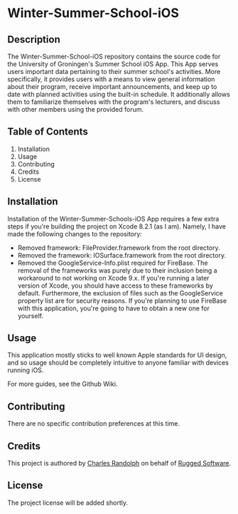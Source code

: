 # Winter-Summer-School-iOS

## Description

The Winter-Summer-School-iOS repository contains the source code for the University of Groningen's Summer School iOS App. This App serves users important data pertaining to their summer school's activities. More specifically, it provides users with a means to view general information about their program, receive important announcements, and keep up to date with planned activities using the built-in schedule. It additionally allows them to familiarize themselves with the program's lecturers, and discuss with other members using the provided forum.

## Table of Contents

1. Installation
2. Usage
3. Contributing
4. Credits
5. License

## Installation

Installation of the Winter-Summer-Schools-iOS App requires a few extra steps if you're building the project on Xcode 8.2.1 (as I am). Namely, I have made the following changes to the repository: 
* Removed framework: FileProvider.framework from the root directory. 
* Removed the framework: IOSurface.framework from the root directory.
* Removed the GoogleService-Info.plist required for FireBase.
The removal of the frameworks was purely due to their inclusion being a workaround to not working on Xcode 9.x. If you're running a later version of Xcode, you should have access to these frameworks by default. Furthermore, the exclusion of files such as the GoogleService property list are for security reasons. If you're planning to use FireBase with this application, you're going to have to obtain a new one for yourself.


## Usage

This application mostly sticks to well known Apple standards for UI design, and so usage should be completely intuitive to anyone familiar with devices running iOS.

For more guides, see the Github Wiki. 

## Contributing

There are no specific contribution preferences at this time.

## Credits

This project is authored by [Charles Randolph](https://github.com/Micrified) on behalf of [Rugged Software](https://github.com/RUGSoftEng).

## License

The project license will be added shortly. 
